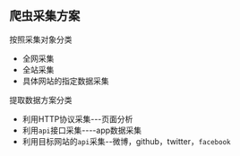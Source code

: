 ## 爬虫采集方案

按照采集对象分类

*   全网采集
*   全站采集
*   具体网站的指定数据采集

提取数据方案分类

*   利用HTTP协议采集---页面分析
*   利用`api`接口采集----app数据采集
*   利用目标网站的`api`采集--微博，github，twitter，`facebook`